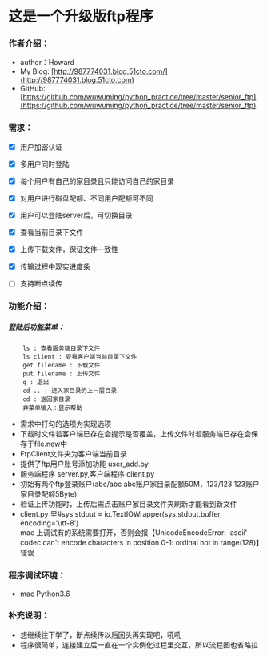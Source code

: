 # 这是一个升级版ftp程序

### 作者介绍：
* author：Howard
* My Blog: [http://987774031.blog.51cto.com/](http://987774031.blog.51cto.com)  
* GitHub: [https://github.com/wuwuming/python_practice/tree/master/senior_ftp](https://github.com/wuwuming/python_practice/tree/master/senior_ftp)  

### 需求：  
- [x] 用户加密认证
- [x] 多用户同时登陆
- [x] 每个用户有自己的家目录且只能访问自己的家目录
- [x] 对用户进行磁盘配额、不同用户配额可不同
- [x] 用户可以登陆server后，可切换目录
- [x] 查看当前目录下文件
- [x] 上传下载文件，保证文件一致性
- [x] 传输过程中现实进度条
- [ ] 支持断点续传


### 功能介绍：   
##### 登陆后功能菜单：

        ls : 查看服务端目录下文件
        ls client : 查看客户端当前目录下文件
        get filename : 下载文件
        put filename : 上传文件
        q : 退出
        cd .. : 进入家目录的上一层目录
        cd : 返回家目录
        非菜单输入：显示帮助
* 需求中打勾的选项为实现选项
* 下载时文件若客户端已存在会提示是否覆盖，上传文件时若服务端已存在会保存于file.new中
* FtpClient文件夹为客户端当前目录
* 提供了ftp用户账号添加功能 user_add.py
* 服务端程序 server.py,客户端程序 client.py
* 初始有两个ftp登录账户(abc/abc abc账户家目录配额50M，123/123 123账户家目录配额5Byte)
* 验证上传功能时，上传后需点击账户家目录文件夹刷新才能看到新文件
* client.py 里#sys.stdout = io.TextIOWrapper(sys.stdout.buffer, encoding='utf-8')  
mac 上调试有的系统需要打开，否则会报【UnicodeEncodeError: 'ascii' codec can't encode characters in position 0-1: ordinal not in range(128)】错误


### 程序调试环境：  
* mac Python3.6

### 补充说明：
* 想继续往下学了，断点续传以后回头再实现吧，吼吼
* 程序很简单，连接建立后一直在一个实例化过程里交互，所以流程图也省略拉


